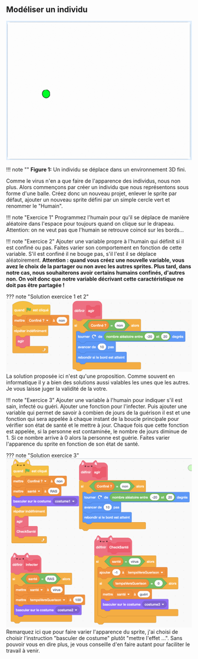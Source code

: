 ## Modéliser un individu

![Individu image](simulateur/exercice1-2/Modele_rendu_1.gif)

!!! note ""
	**Figure 1:** Un individu se déplace dans un environnement 3D fini.

Comme le virus n'en a que faire de l'apparence des individus, nous non plus. Alors commençons par créer un individu que nous représentons sous forme d'une balle. Créez donc un nouveau projet, enlever le sprite par défaut, ajouter un nouveau sprite défini par un simple cercle vert et renommer le "Humain".

!!! note "Exercice 1"
	Programmez l'humain pour qu'il se déplace de manière aléatoire dans l'espace pour toujours quand on clique sur le drapeau. Attention: on ne veut pas que l'humain se retrouve coincé sur les bords...

!!! note "Exercice 2"
	Ajouter une variable propre à l'humain qui définit si il est confiné ou pas. Faites varier son comportement en fonction de cette variable. S'il est confiné il ne bouge pas, s'il l'est il se déplace aléatoirement. **Attention : quand vous créez une nouvelle variable, vous avez le choix de la partager ou non avec les autres sprites. Plus tard, dans notre cas, nous souhaiterons avoir certains humains confinés, d'autres non. On voit donc que notre variable décrivant cette caractéristique ne doit pas être partagée !**

??? note "Solution exercice 1 et 2"
    ![Modelisation image](simulateur/exercice1-2/1_DeplacementAleatoire.png)
    La solution proposée ici n'est qu'une proposition. Comme souvent en informatique il y a bien des solutions aussi valables les unes que les autres. Je vous laisse juger la validité de la votre.

!!! note "Exercice 3"
	Ajouter une variable à l'humain pour indiquer s'il est sain, infecté ou guéri. Ajouter une fonction pour l'infecter. Puis ajouter une variable qui permet de savoir à combien de jours de la guérison il est et une fonction qui sera appelée à chaque instant de la boucle principale pour vérifier son état de santé et le mettre à jour. Chaque fois que cette fonction est appelée, si la personne est contaminée, le nombre de jours diminue de 1. Si ce nombre arrive à 0 alors la personne est guérie. Faites varier l'apparence du sprite en fonction de son état de santé.

??? note "Solution exercice 3"
    ![Modelisation image](simulateur/exercice3/3_etatSante.png)
    Remarquez ici que pour faire varier l'apparence du sprite, j'ai choisi de choisir l'instruction "basculer de costume" plutôt "mettre l'effet ...". Sans pouvoir vous en dire plus, je vous conseille d'en faire autant pour faciliter le travail à venir.


